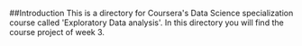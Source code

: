 ##Introduction
This is a directory for Coursera's Data Science specialization course called 'Exploratory Data analysis'. In this
directory you will find the course project of week 3.


